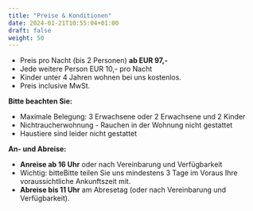 ```yaml
---
title: "Preise & Konditionen"
date: 2024-01-21T10:55:04+01:00
draft: false
weight: 50
---
```


- Preis pro Nacht (bis 2 Personen) **ab EUR 97,-**
- Jede weitere Person EUR 10,- pro Nacht
- Kinder unter 4 Jahren wohnen bei uns kostenlos.
- Preis inclusive MwSt.

**Bitte beachten Sie:**

- Maximale Belegung: 3 Erwachsene oder 2 Erwachsene und 2 Kinder
- Nichtraucherwohnung - Rauchen in der Wohnung nicht gestattet
- Haustiere sind leider nicht gestattet

**An- und Abreise:**

- **Anreise ab 16 Uhr** oder nach Vereinbarung und Verfügbarkeit
- Wichtig: bitteBitte teilen Sie uns mindestens 3 Tage im Voraus Ihre voraussichtliche Ankunftszeit mit.
- **Abreise bis 11 Uhr** am Abresetag (oder nach Vereinbarung und Verfügbarkeit).
